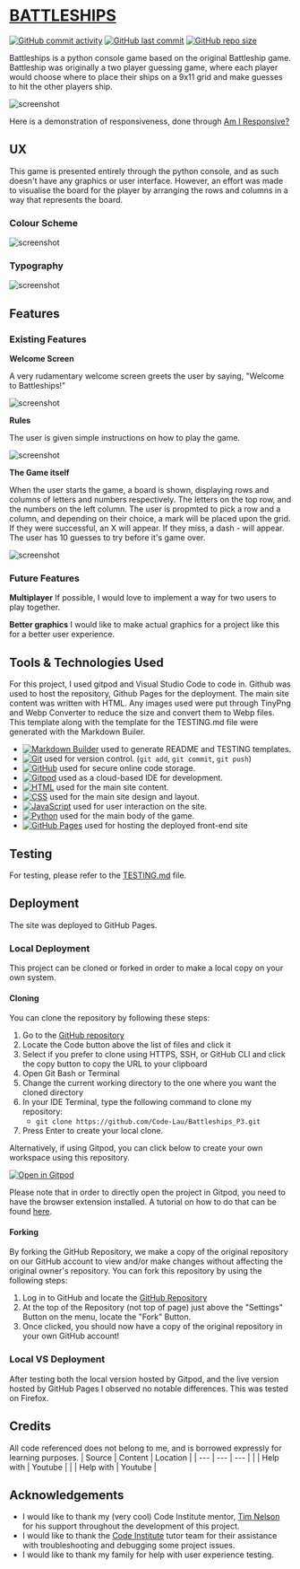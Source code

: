 # [BATTLESHIPS](https://code-lau.github.io/Battleships_P3)

[![GitHub commit activity](https://img.shields.io/github/commit-activity/t/Code-Lau/Battleships_P3)](https://github.com/Code-Lau/Battleships_P3/commits/main)
[![GitHub last commit](https://img.shields.io/github/last-commit/Code-Lau/Battleships_P3)](https://github.com/Code-Lau/Battleships_P3/commits/main)
[![GitHub repo size](https://img.shields.io/github/repo-size/Code-Lau/Battleships_P3)](https://github.com/Code-Lau/Battleships_P3)

Battleships is a python console game based on the original Battleship game. Battleship was originally a two player guessing game, where each player would choose where to place their ships on a 9x11 grid and make guesses to hit the other players ship.

![screenshot](assets/documentation/amiresponsive.webp)

Here is a demonstration of responsiveness, done through [Am I Responsive?](https://ui.dev/amiresponsive?url=https://code-lau.github.io/Battleships_P3/)

## UX
This game is presented entirely through the python console, and as such doesn't have any graphics or user interface. However, an effort was made to visualise the board for the player by arranging the rows and columns in a way that represents the board.

### Colour Scheme


![screenshot]()

### Typography

 

![screenshot]()

## Features

### Existing Features

**Welcome Screen**

A very rudamentary welcome screen greets the user by saying, "Welcome to Battleships!" 

![screenshot]()

**Rules**

The user is given simple instructions on how to play the game.

![screenshot]()
      
**The Game itself**

When the user starts the game, a board is shown, displaying rows and columns of letters and numbers respectively. The letters on the top row, and the numbers on the left column. The user is propmted to pick a row and a column, and depending on their choice, a mark will be placed upon the grid. If they were successful, an X will appear. If they miss, a dash - will appear. The user has 10 guesses to try before it's game over.

![screenshot]()

### Future Features

**Multiplayer**
If possible, I would love to implement a way for two users to play together.

**Better graphics**
I would like to make actual graphics for a project like this for a better user experience.

## Tools & Technologies Used
For this project, I used gitpod and Visual Studio Code to code in. Github was used to host the repository, Github Pages for the deployment. The main site content was written with HTML. Any images used were put through TinyPng and Webp Converter to reduce the size and convert them to Webp files. This template along with the template for the TESTING.md file were generated with the Markdown Builer.

- [![Markdown Builder](https://img.shields.io/badge/Markdown_Builder-grey?logo=markdown&logoColor=000000)](https://tim.2bn.dev/markdown-builder) used to generate README and TESTING templates.
- [![Git](https://img.shields.io/badge/Git-grey?logo=git&logoColor=F05032)](https://git-scm.com) used for version control. (`git add`, `git commit`, `git push`)
- [![GitHub](https://img.shields.io/badge/GitHub-grey?logo=github&logoColor=181717)](https://github.com) used for secure online code storage.
- [![Gitpod](https://img.shields.io/badge/Gitpod-grey?logo=gitpod&logoColor=FFAE33)](https://gitpod.io) used as a cloud-based IDE for development.
- [![HTML](https://img.shields.io/badge/HTML-grey?logo=html5&logoColor=E34F26)](https://en.wikipedia.org/wiki/HTML) used for the main site content.
- [![CSS](https://img.shields.io/badge/CSS-grey?logo=css3&logoColor=1572B6)](https://en.wikipedia.org/wiki/CSS) used for the main site design and layout.
- [![JavaScript](https://img.shields.io/badge/JavaScript-grey?logo=javascript&logoColor=F7DF1E)](https://www.javascript.com) used for user interaction on the site.
- [![Python]()]() used for the main body of the game.
- [![GitHub Pages](https://img.shields.io/badge/GitHub_Pages-grey?logo=githubpages&logoColor=222222)](https://pages.github.com) used for hosting the deployed front-end site

## Testing
For testing, please refer to the [TESTING.md](TESTING.md) file.

## Deployment

The site was deployed to GitHub Pages.

### Local Deployment

This project can be cloned or forked in order to make a local copy on your own system.

#### Cloning

You can clone the repository by following these steps:

1. Go to the [GitHub repository](https://github.com/Code-Lau/Battleships_P3) 
2. Locate the Code button above the list of files and click it 
3. Select if you prefer to clone using HTTPS, SSH, or GitHub CLI and click the copy button to copy the URL to your clipboard
4. Open Git Bash or Terminal
5. Change the current working directory to the one where you want the cloned directory
6. In your IDE Terminal, type the following command to clone my repository:
	- `git clone https://github.com/Code-Lau/Battleships_P3.git`
7. Press Enter to create your local clone.

Alternatively, if using Gitpod, you can click below to create your own workspace using this repository.

[![Open in Gitpod](https://gitpod.io/button/open-in-gitpod.svg)](https://gitpod.io/#https://github.com/Code-Lau/Battleships_P3)

Please note that in order to directly open the project in Gitpod, you need to have the browser extension installed.
A tutorial on how to do that can be found [here](https://www.gitpod.io/docs/configure/user-settings/browser-extension).

#### Forking

By forking the GitHub Repository, we make a copy of the original repository on our GitHub account to view and/or make changes without affecting the original owner's repository.
You can fork this repository by using the following steps:

1. Log in to GitHub and locate the [GitHub Repository](https://github.com/Code-Lau/Battleships_P3)
2. At the top of the Repository (not top of page) just above the "Settings" Button on the menu, locate the "Fork" Button.
3. Once clicked, you should now have a copy of the original repository in your own GitHub account!

### Local VS Deployment

After testing both the local version hosted by Gitpod, and the live version hosted by GitHub Pages I observed no notable differences. This was tested on Firefox.

## Credits 
All code referenced does not belong to me, and is borrowed expressly for learning purposes.
| Source | Content | Location |
| --- | --- | --- |
| []() | Help with  | Youtube |
| []() | Help with  | Youtube |

## Acknowledgements
- I would like to thank my (very cool) Code Institute mentor, [Tim Nelson](https://github.com/TravelTimN) for his support throughout the development of this project.
- I would like to thank the [Code Institute](https://codeinstitute.net) tutor team for their assistance with troubleshooting and debugging some project issues.
- I would like to thank my family for help with user experience testing.